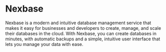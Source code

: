 # Nexbase
Nexbase is a modern and intuitive database management service that makes it easy for businesses and developers to create, manage, and scale their databases in the cloud. With Nexbase, you can create databases in minutes, with automatic backups and a simple, intuitive user interface that lets you manage your data with ease.
